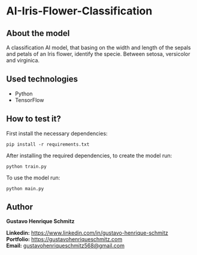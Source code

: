 # AI-Iris-Flower-Classification

## About the model
A classification AI model, that basing on the width and length of the sepals and petals of an Iris flower, identify the specie. Between setosa, versicolor and virginica.

## Used technologies
- Python
- TensorFlow

## How to test it?
First install the necessary dependencies:
```
pip install -r requirements.txt
```

After installing the required dependencies, to create the model run:
```
python train.py
```

To use the model run:
```
python main.py
```

## Author
**Gustavo Henrique Schmitz**

**Linkedin:** https://www.linkedin.com/in/gustavo-henrique-schmitz  
**Portfolio:** https://gustavohenriqueschmitz.com  
**Email:** gustavohenriqueschmitz568@gmail.com  
